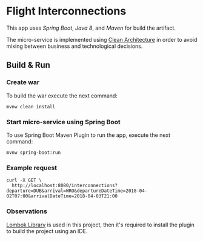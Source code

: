 # Flight Interconnections

This app uses _Spring Boot_, _Java 8_, and  _Maven_ for build the artifact. 

The micro-service is implemented using [Clean Architecture](https://8thlight.com/blog/uncle-bob/2012/08/13/the-clean-architecture.html) in order to avoid mixing between business and technological decisions.
## Build & Run
### Create war
To build the war execute the next command:
```
mvnw clean install
```
### Start micro-service using Spring Boot
To use Spring Boot Maven Plugin to run the app, execute the next command:
```
mvnw spring-boot:run
```
### Example request
```
curl -X GET \
  http://localhost:8080/interconnections?departure=DUB&arrival=WRO&departureDateTime=2018-04-02T07:00&arrivalDateTime=2018-04-03T21:00
```
### Observations
[Lombok Library](https://projectlombok.org/) is used in this project, then it's required to install the plugin to build the project using an IDE.